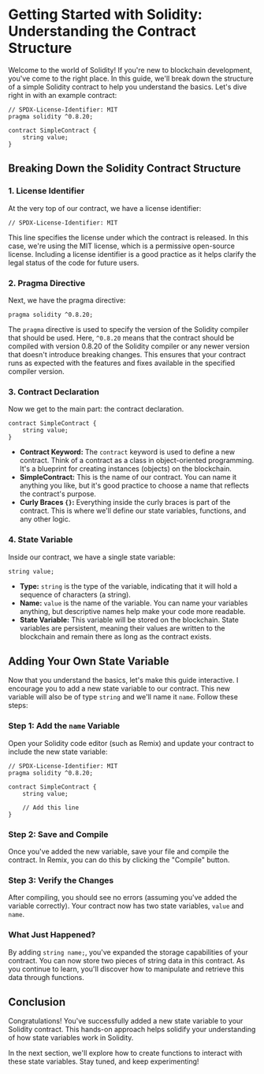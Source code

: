 # Getting Started with Solidity: Understanding the Contract Structure

Welcome to the world of Solidity! If you're new to blockchain development, you've come to the right place. In this guide, we'll break down the structure of a simple Solidity contract to help you understand the basics. Let's dive right in with an example contract:

```solidity
// SPDX-License-Identifier: MIT
pragma solidity ^0.8.20;

contract SimpleContract {
    string value;
}
```

## Breaking Down the Solidity Contract Structure

### 1. License Identifier
At the very top of our contract, we have a license identifier:

```solidity
// SPDX-License-Identifier: MIT
```

This line specifies the license under which the contract is released. In this case, we're using the MIT license, which is a permissive open-source license. Including a license identifier is a good practice as it helps clarify the legal status of the code for future users.

### 2. Pragma Directive
Next, we have the pragma directive:

```solidity
pragma solidity ^0.8.20;
```

The `pragma` directive is used to specify the version of the Solidity compiler that should be used. Here, `^0.8.20` means that the contract should be compiled with version 0.8.20 of the Solidity compiler or any newer version that doesn't introduce breaking changes. This ensures that your contract runs as expected with the features and fixes available in the specified compiler version.

### 3. Contract Declaration
Now we get to the main part: the contract declaration.

```solidity
contract SimpleContract {
    string value;
}
```

- **Contract Keyword:** The `contract` keyword is used to define a new contract. Think of a contract as a class in object-oriented programming. It's a blueprint for creating instances (objects) on the blockchain.
- **SimpleContract:** This is the name of our contract. You can name it anything you like, but it's good practice to choose a name that reflects the contract's purpose.
- **Curly Braces `{}`:** Everything inside the curly braces is part of the contract. This is where we'll define our state variables, functions, and any other logic.

### 4. State Variable
Inside our contract, we have a single state variable:

```solidity
string value;
```

- **Type:** `string` is the type of the variable, indicating that it will hold a sequence of characters (a string).
- **Name:** `value` is the name of the variable. You can name your variables anything, but descriptive names help make your code more readable.
- **State Variable:** This variable will be stored on the blockchain. State variables are persistent, meaning their values are written to the blockchain and remain there as long as the contract exists.

## Adding Your Own State Variable

Now that you understand the basics, let's make this guide interactive. I encourage you to add a new state variable to our contract. This new variable will also be of type `string` and we'll name it `name`. Follow these steps:

### Step 1: Add the `name` Variable
Open your Solidity code editor (such as Remix) and update your contract to include the new state variable:

```solidity
// SPDX-License-Identifier: MIT
pragma solidity ^0.8.20;

contract SimpleContract {
    string value;
    
    // Add this line
}
```

### Step 2: Save and Compile
Once you've added the new variable, save your file and compile the contract. In Remix, you can do this by clicking the "Compile" button.

### Step 3: Verify the Changes
After compiling, you should see no errors (assuming you've added the variable correctly). Your contract now has two state variables, `value` and `name`.

### What Just Happened?
By adding `string name;`, you've expanded the storage capabilities of your contract. You can now store two pieces of string data in this contract. As you continue to learn, you'll discover how to manipulate and retrieve this data through functions.

## Conclusion

Congratulations! You've successfully added a new state variable to your Solidity contract. This hands-on approach helps solidify your understanding of how state variables work in Solidity. 

In the next section, we'll explore how to create functions to interact with these state variables. Stay tuned, and keep experimenting!
